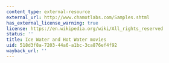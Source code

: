 ```yaml
---
content_type: external-resource
external_url: http://www.chamotlabs.com/Samples.shtml
has_external_license_warning: true
license: https://en.wikipedia.org/wiki/All_rights_reserved
status: ''
title: Ice Water and Hot Water movies
uid: 518d3f8a-7203-44a6-a1bc-3ca876ef4f92
wayback_url: ''
---
```

